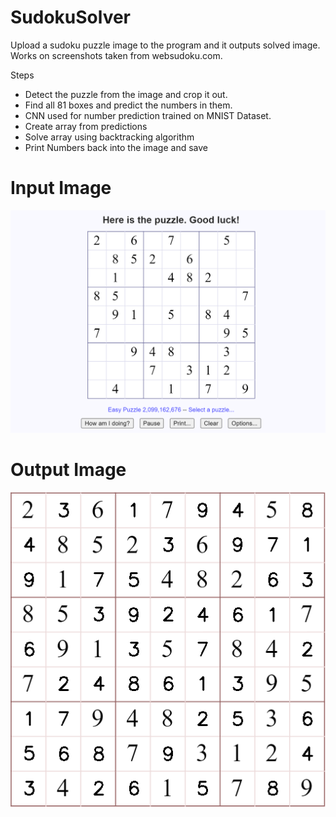 # SudokuSolver
Upload a sudoku puzzle image to the program and it outputs solved image. Works on screenshots taken from websudoku.com.
  
Steps
* Detect the puzzle from the image and crop it out. 
* Find all 81 boxes and predict the numbers in them.
* CNN used for number prediction trained on MNIST Dataset.
* Create array from predictions
* Solve array using backtracking algorithm
* Print Numbers back into the image and save

# Input Image
![alt text](https://github.com/VedantDesai11/SudokuSolver/blob/master/SudokuPuzzles/Puzzle1.png)

# Output Image
![alt text](https://github.com/VedantDesai11/SudokuSolver/blob/master/SudokuPuzzles/Puzzle1Solution.png)
